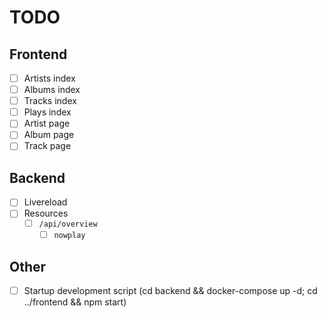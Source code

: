 # TODO

## Frontend

- [ ] Artists index
- [ ] Albums index
- [ ] Tracks index
- [ ] Plays index
- [ ] Artist page
- [ ] Album page
- [ ] Track page

## Backend

- [ ] Livereload
- [ ] Resources
    - [ ] `/api/overview`
        - [ ] `nowplay`

## Other

- [ ] Startup development script (cd backend && docker-compose up -d; cd ../frontend && npm start)
